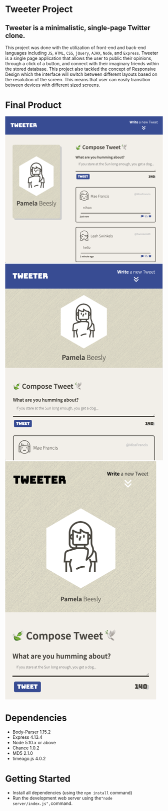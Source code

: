 # Tweeter Project

## **Tweeter** is a minimalistic, single-page Twitter clone.

This project was done with the utilization of front-end and back-end languages including `JS`, `HTML`, `CSS`, `jQuery`, `AJAX`, `Node`, and `Express`. Tweeter is a single page application that allows the user to public their opinions, through a click of a button, and connect with their imaginary friends within the stored database. This project also tackled the concept of Responsive Design which the interface will switch between different layouts based on the resolution of the screen. This means that user can easily transition between devices with different sized screens.

# Final Product
!["Desktop View"](https://raw.githubusercontent.com/fluffyjohnny/tweeter/master/public/images/desktop_view.png)
!["Tablet View"](https://raw.githubusercontent.com/fluffyjohnny/tweeter/master/public/images/tablet_view.png)
!["Mobile View"](https://raw.githubusercontent.com/fluffyjohnny/tweeter/master/public/images/phone_view.png)


# Dependencies
- Body-Parser 1.15.2
- Express 4.13.4
- Node 5.10.x or above
- Chance 1.0.2
- MD5 2.1.0
- timeago.js 4.0.2

# Getting Started
- Install all dependencies (using the `npm install` command)
- Run the development web server using the`"node server/index.js",`command.
